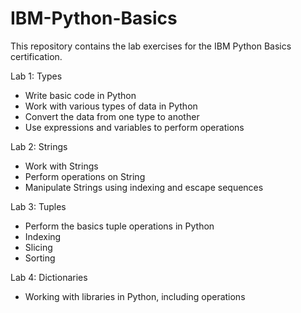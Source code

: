# IBM-Python-Basics
This repository contains the lab exercises for the IBM Python Basics certification.  

Lab 1: Types
-   Write basic code in Python
-   Work with various types of data in Python
-   Convert the data from one type to another
-   Use expressions and variables to perform operations

Lab 2: Strings
-   Work with Strings    
-   Perform operations on String
-   Manipulate Strings using indexing and escape sequences

Lab 3: Tuples
-   Perform the basics tuple operations in Python 
-   Indexing 
-   Slicing 
-   Sorting

Lab 4: Dictionaries
-   Working with libraries in Python, including operations


